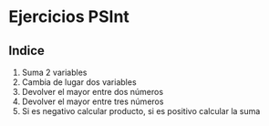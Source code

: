 # Ejercicios PSInt

## Indice

1. Suma 2 variables
2. Cambia de lugar dos variables
3. Devolver el mayor entre dos números
4. Devolver el mayor entre tres números
5. Si es negativo calcular producto, si es positivo calcular la suma
